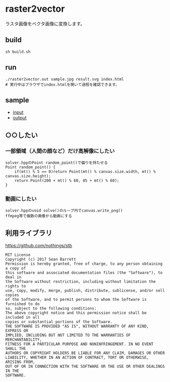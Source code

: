 # raster2vector
ラスタ画像をベクタ画像に変換します。

## build
```
sh build.sh
```

## run
```
./raster2vector.out sample.jpg result.svg index.html
# 実行中はブラウザでindex.htmlを開いて過程を確認できます。
```

## sample
- [input](https://github.com/kagasan/raster2vector/blob/main/sample.png)
- [output](https://kagasan.github.io/raster2vector/)

## ○○したい
### 一部領域（人間の顔など）だけ高解像にしたい
```
solver.hppのPoint random_point()で偏りを持たせる
Point random_point() {
    if(mt() % 5 == 0)return Point(mt() % canvas.size.width, mt() % canvas.size.height);
    return Point(200 + mt() % 60, 85 + mt() % 60);
}
```

### 動画にしたい
```
solver.hppのvoid solve()のループ内でcanvas.write_png()
ffmpeg等で複数の画像から動画にする
```

## 利用ライブラリ
https://github.com/nothings/stb
```
MIT License
Copyright (c) 2017 Sean Barrett
Permission is hereby granted, free of charge, to any person obtaining a copy of
this software and associated documentation files (the "Software"), to deal in
the Software without restriction, including without limitation the rights to
use, copy, modify, merge, publish, distribute, sublicense, and/or sell copies
of the Software, and to permit persons to whom the Software is furnished to do
so, subject to the following conditions:
The above copyright notice and this permission notice shall be included in all
copies or substantial portions of the Software.
THE SOFTWARE IS PROVIDED "AS IS", WITHOUT WARRANTY OF ANY KIND, EXPRESS OR
IMPLIED, INCLUDING BUT NOT LIMITED TO THE WARRANTIES OF MERCHANTABILITY,
FITNESS FOR A PARTICULAR PURPOSE AND NONINFRINGEMENT. IN NO EVENT SHALL THE
AUTHORS OR COPYRIGHT HOLDERS BE LIABLE FOR ANY CLAIM, DAMAGES OR OTHER
LIABILITY, WHETHER IN AN ACTION OF CONTRACT, TORT OR OTHERWISE, ARISING FROM,
OUT OF OR IN CONNECTION WITH THE SOFTWARE OR THE USE OR OTHER DEALINGS IN THE
SOFTWARE.
```
